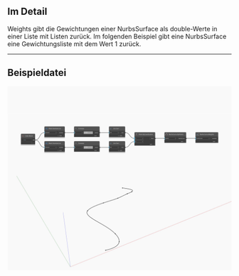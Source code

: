 ## Im Detail
Weights gibt die Gewichtungen einer NurbsSurface als double-Werte in einer Liste mit Listen zurück. Im folgenden Beispiel gibt eine NurbsSurface eine Gewichtungsliste mit dem Wert 1 zurück.
___
## Beispieldatei

![Weights](./Autodesk.DesignScript.Geometry.NurbsCurve.Weights_img.jpg)

